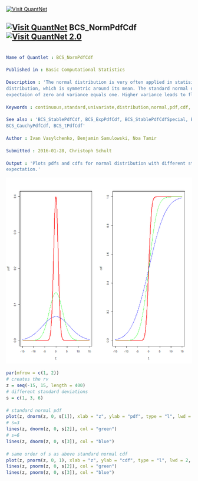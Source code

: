 
[<img src="https://github.com/QuantLet/Styleguide-and-FAQ/blob/master/pictures/banner.png" width="880" alt="Visit QuantNet">](http://quantlet.de/index.php?p=info)

## [<img src="https://github.com/QuantLet/Styleguide-and-Validation-procedure/blob/master/pictures/qloqo.png" alt="Visit QuantNet">](http://quantlet.de/) **BCS_NormPdfCdf** [<img src="https://github.com/QuantLet/Styleguide-and-Validation-procedure/blob/master/pictures/QN2.png" width="60" alt="Visit QuantNet 2.0">](http://quantlet.de/d3/ia)

```yaml

Name of Quantlet : BCS_NormPdfCdf

Published in : Basic Computational Statistics

Description : 'The normal distribution is very often applied in statisitics. It is a stable
distribution, which is symmetric around its mean. The standard normal distribution has an
expectaion of zero and variance equals one. Higher variance leads to flatter pdfs and cdfs.'

Keywords : continuous,standard,univariate,distribution,normal,pdf,cdf, stable,gauss,CLT,gaussian

See also : 'BCS_StablePdfCdf, BCS_ExpPdfCdf, BCS_StablePdfCdfSpecial, BCS_ChiPdfCdf, BCS_FPdfCdf,
BCS_CauchyPdfCdf, BCS_tPdfCdf'

Author : Ivan Vasylchenko, Benjamin Samulowski, Noa Tamir

Submitted : 2016-01-28, Christoph Schult

Output : 'Plots pdfs and cdfs for normal distribution with different standard deviations and zero
expectation.'

```

![Picture1](BCS_NormPdfCdf.png)


```r
par(mfrow = c(1, 2))
# creates the rv
z = seq(-15, 15, length = 400)
# different standard deviations
s = c(1, 3, 6)

# standard normal pdf
plot(z, dnorm(z, 0, s[1]), xlab = "z", ylab = "pdf", type = "l", lwd = 2, col = "red")
# s=3
lines(z, dnorm(z, 0, s[2]), col = "green")
# s=6
lines(z, dnorm(z, 0, s[3]), col = "blue")

# same order of s as above standard normal cdf
plot(z, pnorm(z, 0, 1), xlab = "z", ylab = "cdf", type = "l", lwd = 2, col = "red")
lines(z, pnorm(z, 0, s[2]), col = "green")
lines(z, pnorm(z, 0, s[3]), col = "blue")
```
